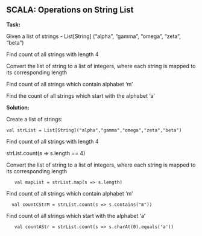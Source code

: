 **SCALA: Operations on String List**
--------------------------------
**Task:**

Given a list of strings - List[String] (“alpha”, “gamma”, “omega”, “zeta”, “beta”)

Find count of all strings with length 4

Convert the list of string to a list of integers, where each string is mapped to its corresponding length

Find count of all strings which contain alphabet ‘m’

Find the count of all strings which start with the alphabet ‘a’

**Solution:**

Create a list of strings:

    val strList = List[String]("alpha","gamma","omega","zeta","beta")



Find count of all strings with length 4
   

   strList.count(s => s.length == 4)


Convert the list of string to a list of integers, where each string is mapped to its corresponding length

       val mapList = strList.map(s => s.length)



Find count of all strings which contain alphabet ‘m’
 

      val countCStrM = strList.count(s => s.contains("m"))


Find count of all strings which start with the alphabet ‘a’

       val countAStr = strList.count(s => s.charAt(0).equals('a'))




